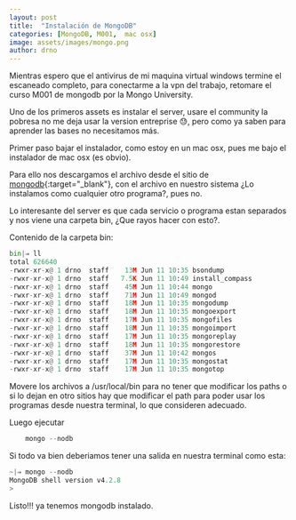 ```yaml
---
layout: post
title:  "Instalación de MongoDB"
categories: [MongoDB, M001,  mac osx]
image: assets/images/mongo.png
author: drno
---
```


Mientras espero que el antivirus de mi maquina virtual windows termine el escaneado completo, para conectarme a la vpn del trabajo, retomare el curso M001 de mongodb por la Mongo University. 

Uno de los primeros assets es instalar el server, usare el community la pobresa no me deja usar la version entreprise :sweat:, pero como ya saben para aprender las bases no necesitamos más.

Primer paso bajar el instalador, como estoy en un mac osx, pues me bajo el instalador de mac osx (es obvio).

Para ello nos descargamos el archivo desde el sitio de [mongodb](https://www.mongodb.com/try/download/community){:target="_blank"}, con el archivo en nuestro sistema ¿Lo instalamos como cualquier otro programa?, pues no.

Lo interesante del server es que cada servicio o programa estan separados y nos viene una carpeta bin, ¿Que rayos hacer con esto?.

Contenido de la carpeta bin:

```` python
bin|⇒ ll
total 626640
-rwxr-xr-x@ 1 drno  staff    13M Jun 11 10:35 bsondump
-rwxr-xr-x@ 1 drno  staff   7.5K Jun 11 10:49 install_compass
-rwxr-xr-x@ 1 drno  staff    45M Jun 11 10:44 mongo
-rwxr-xr-x@ 1 drno  staff    71M Jun 11 10:49 mongod
-rwxr-xr-x@ 1 drno  staff    18M Jun 11 10:35 mongodump
-rwxr-xr-x@ 1 drno  staff    18M Jun 11 10:35 mongoexport
-rwxr-xr-x@ 1 drno  staff    17M Jun 11 10:35 mongofiles
-rwxr-xr-x@ 1 drno  staff    18M Jun 11 10:35 mongoimport
-rwxr-xr-x@ 1 drno  staff    17M Jun 11 10:35 mongoreplay
-rwxr-xr-x@ 1 drno  staff    18M Jun 11 10:35 mongorestore
-rwxr-xr-x@ 1 drno  staff    37M Jun 11 10:42 mongos
-rwxr-xr-x@ 1 drno  staff    17M Jun 11 10:35 mongostat
-rwxr-xr-x@ 1 drno  staff    17M Jun 11 10:35 mongotop

````

Movere los archivos a /usr/local/bin para no tener que modificar los paths o si lo dejan en otro sitios hay que modificar el path para poder usar los programas desde nuestra terminal, lo que consideren adecuado.

Luego ejecutar
```` python
    mongo --nodb
````

Si todo va bien deberiamos tener una salida en nuestra terminal como esta:
```` python
~|⇒ mongo --nodb
MongoDB shell version v4.2.8
> 
````

Listo!!! ya tenemos mongodb instalado.


